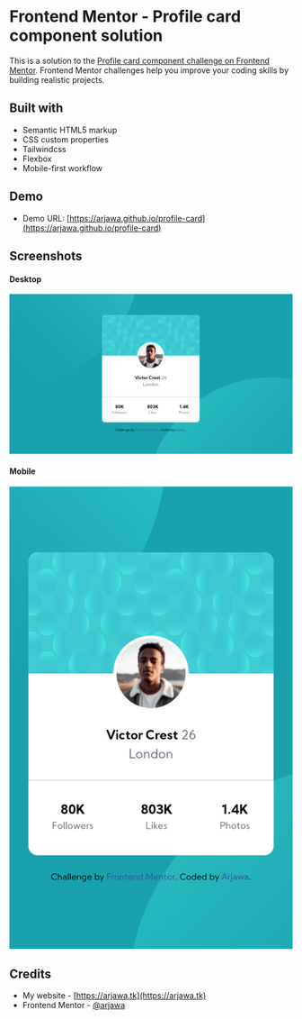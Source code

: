 # Frontend Mentor - Profile card component solution

This is a solution to the [Profile card component challenge on Frontend Mentor](https://www.frontendmentor.io/challenges/profile-card-component-cfArpWshJ). Frontend Mentor challenges help you improve your coding skills by building realistic projects. 

## Built with

- Semantic HTML5 markup
- CSS custom properties
- Tailwindcss
- Flexbox
- Mobile-first workflow

## Demo

- Demo URL: [https://arjawa.github.io/profile-card](https://arjawa.github.io/profile-card)

## Screenshots

#### Desktop
![Desktop version](screenshots/profile_desktop.png)
#### Mobile
![Mobile version](screenshots/profile_mobile.png)

## Credits

- My website - [https://arjawa.tk](https://arjawa.tk)
- Frontend Mentor - [@arjawa](https://www.frontendmentor.io/profile/arjawa)
